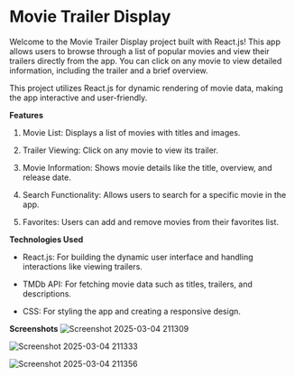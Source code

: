 # **Movie Trailer Display**
Welcome to the Movie Trailer Display project built with React.js! This app allows users to browse through a list of popular movies and view their trailers directly from the app. You can click on any movie to view detailed information, including the trailer and a brief overview.

This project utilizes React.js for dynamic rendering of movie data, making the app interactive and user-friendly.

**Features**

1. Movie List: Displays a list of movies with titles and images.

2. Trailer Viewing: Click on any movie to view its trailer.

3. Movie Information: Shows movie details like the title, overview, and release date.

4. Search Functionality: Allows users to search for a specific movie in the app.

5. Favorites: Users can add and remove movies from their favorites list.

**Technologies Used**

* React.js: For building the dynamic user interface and handling interactions like viewing trailers.

* TMDb API: For fetching movie data such as titles, trailers, and descriptions.

* CSS: For styling the app and creating a responsive design.

**Screenshots**
![Screenshot 2025-03-04 211309](https://github.com/user-attachments/assets/5342d7c8-c443-4566-bb37-4bc9d9f13465)


![Screenshot 2025-03-04 211333](https://github.com/user-attachments/assets/9924bdd3-814a-4c74-877a-439d7b1984cd)

![Screenshot 2025-03-04 211356](https://github.com/user-attachments/assets/78e8a78f-5f00-4173-9906-aa70bd531c94)
